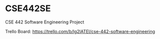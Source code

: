 # CSE442SE
CSE 442 Software Engineering Project

Trello Board: https://trello.com/b/lg2lATEl/cse-442-software-engineering
